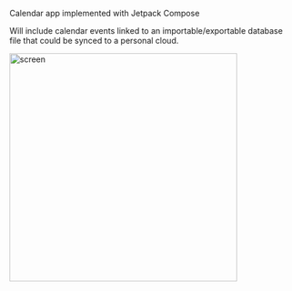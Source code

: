 Calendar app implemented with Jetpack Compose

Will include calendar events linked to an importable/exportable database file that
could be synced to a personal cloud.

<img src="https://github.com/jlmcdonnell/Calendar/assets/2794581/b3e498af-fc88-4c6c-b682-568ed7d59116" alt="screen" width="400">
